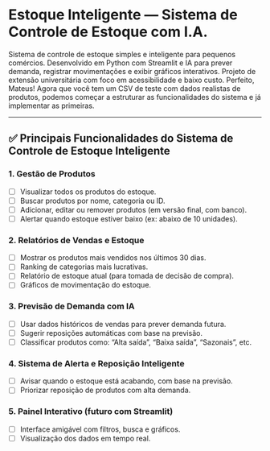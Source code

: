 # Estoque Inteligente — Sistema de Controle de Estoque com I.A.
Sistema de controle de estoque simples e inteligente para pequenos comércios. Desenvolvido em Python com Streamlit e IA para prever demanda, registrar movimentações e exibir gráficos interativos. Projeto de extensão universitária com foco em acessibilidade e baixo custo.
Perfeito, Mateus! Agora que você tem um CSV de teste com dados realistas de produtos, podemos começar a estruturar as funcionalidades do sistema e já implementar as primeiras.

---

## ✅ Principais Funcionalidades do Sistema de Controle de Estoque Inteligente

### 1. **Gestão de Produtos**

* [ ] Visualizar todos os produtos do estoque.
* [ ] Buscar produtos por nome, categoria ou ID.
* [ ] Adicionar, editar ou remover produtos (em versão final, com banco).
* [ ] Alertar quando estoque estiver baixo (ex: abaixo de 10 unidades).

### 2. **Relatórios de Vendas e Estoque**

* [ ] Mostrar os produtos mais vendidos nos últimos 30 dias.
* [ ] Ranking de categorias mais lucrativas.
* [ ] Relatório de estoque atual (para tomada de decisão de compra).
* [ ] Gráficos de movimentação do estoque.

### 3. **Previsão de Demanda com IA**

* [ ] Usar dados históricos de vendas para prever demanda futura.
* [ ] Sugerir reposições automáticas com base na previsão.
* [ ] Classificar produtos como: “Alta saída”, “Baixa saída”, “Sazonais”, etc.

### 4. **Sistema de Alerta e Reposição Inteligente**

* [ ] Avisar quando o estoque está acabando, com base na previsão.
* [ ] Priorizar reposição de produtos com alta demanda.

### 5. **Painel Interativo (futuro com Streamlit)**

* [ ] Interface amigável com filtros, busca e gráficos.
* [ ] Visualização dos dados em tempo real.
